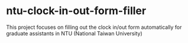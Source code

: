 # ntu-clock-in-out-form-filler
This project focuses on filling out the clock in/out form automatically for graduate assistants in NTU (National Taiwan University)
